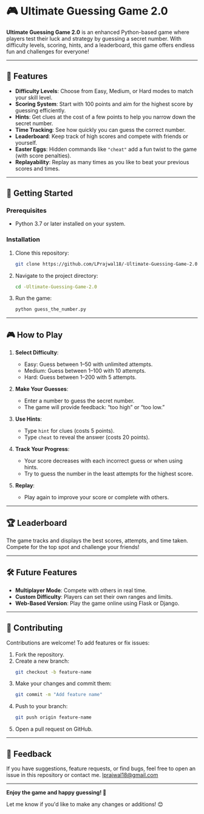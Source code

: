 # 🎮 Ultimate Guessing Game 2.0  

**Ultimate Guessing Game 2.0** is an enhanced Python-based game where players test their luck and strategy by guessing a secret number. With difficulty levels, scoring, hints, and a leaderboard, this game offers endless fun and challenges for everyone!  

---

## 🌟 Features  
- **Difficulty Levels**: Choose from Easy, Medium, or Hard modes to match your skill level.  
- **Scoring System**: Start with 100 points and aim for the highest score by guessing efficiently.  
- **Hints**: Get clues at the cost of a few points to help you narrow down the secret number.  
- **Time Tracking**: See how quickly you can guess the correct number.  
- **Leaderboard**: Keep track of high scores and compete with friends or yourself.  
- **Easter Eggs**: Hidden commands like `"cheat"` add a fun twist to the game (with score penalties).  
- **Replayability**: Replay as many times as you like to beat your previous scores and times.  

---

## 🚀 Getting Started  

### Prerequisites  
- Python 3.7 or later installed on your system.  

### Installation  
1. Clone this repository:  
   ```bash
   git clone https://github.com/LPrajwal18/-Ultimate-Guessing-Game-2.0.git
   ```  
2. Navigate to the project directory:  
   ```bash
   cd -Ultimate-Guessing-Game-2.0
   ```  
3. Run the game:  
   ```bash
   python guess_the_number.py
   ```  

---

## 🎮 How to Play  
1. **Select Difficulty**:  
   - Easy: Guess between 1–50 with unlimited attempts.  
   - Medium: Guess between 1–100 with 10 attempts.  
   - Hard: Guess between 1–200 with 5 attempts.  

2. **Make Your Guesses**:  
   - Enter a number to guess the secret number.  
   - The game will provide feedback: “too high” or “too low.”  

3. **Use Hints**:  
   - Type `hint` for clues (costs 5 points).  
   - Type `cheat` to reveal the answer (costs 20 points).  

4. **Track Your Progress**:  
   - Your score decreases with each incorrect guess or when using hints.  
   - Try to guess the number in the least attempts for the highest score.  

5. **Replay**:  
   - Play again to improve your score or complete with others.  

---

## 🏆 Leaderboard  
The game tracks and displays the best scores, attempts, and time taken. Compete for the top spot and challenge your friends!  

---

## 🛠️ Future Features  
- **Multiplayer Mode**: Compete with others in real time.  
- **Custom Difficulty**: Players can set their own ranges and limits.  
- **Web-Based Version**: Play the game online using Flask or Django.  

---

## 🤝 Contributing  
Contributions are welcome! To add features or fix issues:  
1. Fork the repository.  
2. Create a new branch:  
   ```bash
   git checkout -b feature-name
   ```  
3. Make your changes and commit them:  
   ```bash
   git commit -m "Add feature name"
   ```  
4. Push to your branch:  
   ```bash
   git push origin feature-name
   ```  
5. Open a pull request on GitHub.  

---

## 💬 Feedback  
If you have suggestions, feature requests, or find bugs, feel free to open an issue in this repository or contact me.
lprajwal18@gmail.com

---

**Enjoy the game and happy guessing! 🎉**  

Let me know if you'd like to make any changes or additions! 😊
